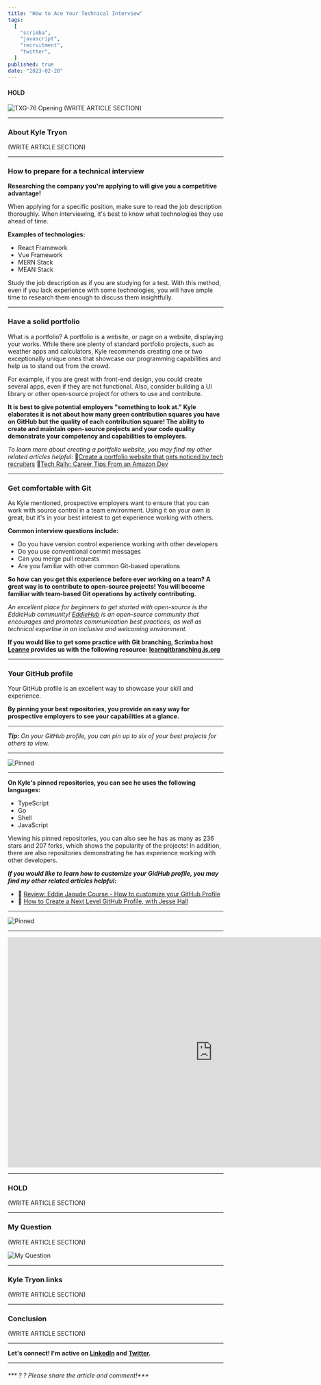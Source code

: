 ```yaml
---
title: "How to Ace Your Technical Interview"
tags:
  [
    "scrimba",
    "javascript",
    "recruitment",
    "twitter",
  ]
published: true
date: "2023-02-20"
---
```


#### HOLD

![TXG-76](img/02-20-23/TN-TXG-76.png)
Opening
(WRITE ARTICLE SECTION)

---

### About Kyle Tryon
(WRITE ARTICLE SECTION)

---

### How to prepare for a technical  interview
**Researching the company you're applying to will give you a competitive advantage!**

When applying for a specific position, make sure to read the job description thoroughly. When interviewing, it's best to know what technologies they use ahead of time.

**Examples of technologies:**
* React Framework
* Vue Framework
* MERN Stack
* MEAN Stack

Study the job description as if you are studying for a test. With this method, even if you lack experience with some technologies, you will have ample time to research them enough to discuss them insightfully.

---

### Have a solid portfolio
What is a portfolio? A portfolio is a website, or page on a website, displaying your works. While there are plenty of standard portfolio projects, such as weather apps and calculators, Kyle recommends creating one or two exceptionally unique ones that showcase our programming capabilities and help us to stand out from the crowd. 

For example, if you are great with front-end design, you could create several apps, even if they are not functional. Also, consider building a UI library or other open-source project for others to use and contribute.  

**It is best to give potential employers "something to look at." Kyle elaborates it is not about how many green contribution squares you have on GitHub but the quality of each contribution square! The ability to create and maintain open-source projects and your code quality demonstrate your competency and capabilities to employers.**

*To learn more about creating a portfolio website, you may find my other related articles helpful:*
🔗[Create a portfolio website that gets noticed by tech recruiters](https://selftaughttxg.com/2021/05-21/PortfolioWebsite/)
🔗[Tech Rally: Career Tips From an Amazon Dev](https://selftaughttxg.com/2022/01-22/TechRally/)

---

### Get comfortable with Git
As Kyle mentioned, prospective employers want to ensure that you can work with source control in a team environment. Using it on your own is great, but it's in your best interest to get experience working with others. 

**Common interview questions include:**
* Do you have version control experience working with other developers
* Do you use conventional commit messages
* Can you merge pull requests
* Are you familiar with other common Git-based operations

**So how can you get this experience before ever working on a team? A great way is to contribute to open-source projects! You will become familiar with team-based Git operations by actively contributing.**

*An excellent place for beginners to get started with open-source is the EddieHub community! [EddieHub](http://eddiehub.org/) is an open-source community that encourages and promotes communication best practices, as well as
technical expertise in an inclusive and welcoming environment.*

**If you would like to get some practice with Git branching, Scrimba host [Leanne](https://www.youtube.com/@CodewithLeanne) provides us with the following resource: [learngitbranching.js.org](https://learngitbranching.js.org/?locale=en_US)**

---

### Your GitHub profile
Your GitHub profile is an excellent way to showcase your skill and experience.

**By pinning your best repositories, you provide an easy way for prospective employers to see your capabilities at a glance.**

---

***Tip:*** *On your GitHub profile, you can pin up to six of your best projects for others to view.* 

---

![Pinned](img/02-20-23/Pinned.png)

---

**On Kyle's pinned repositories, you can see he uses the following languages:**
* TypeScript
* Go
* Shell
* JavaScript

Viewing his pinned repositories, you can also see he has as many as 236 stars and 207 forks, which shows the popularity of the projects! In addition, there are also repositories demonstrating he has experience working with other developers.

***If you would like to learn how to customize your GidHub profile, you may find my other related articles helpful:***
* 🔗 [Review: Eddie Jaoude Course - How to customize your GitHub Profile](https://selftaughttxg.com/2021/11-21/ReviewEddieJaoudeGitHubCourse/)
* 🔗 [How to Create a Next Level GitHub Profile, with Jesse Hall](https://selftaughttxg.com/2021/11-21/CreateAGitHubProfileJesseHall/)


---


![Pinned](img/02-20-23/Pinned.png)

---

<iframe width="956" height="538" src="https://www.youtube.com/embed/q84IgTViFv8" title="How to ace the software engineer technical interview" frameborder="0" allow="accelerometer; autoplay; clipboard-write; encrypted-media; gyroscope; picture-in-picture; web-share" allowfullscreen></iframe>

---

### HOLD
(WRITE ARTICLE SECTION)

---
### My Question
(WRITE ARTICLE SECTION)

![My Question](img/02-20-23/MyQuestion.jpg)

---

### Kyle Tryon links
(WRITE ARTICLE SECTION)

---

### Conclusion
(WRITE ARTICLE SECTION)

---

**Let's connect! I'm active on [LinkedIn](https://www.linkedin.com/in/michaeljudelarocca/) and [Twitter](https://twitter.com/MikeJudeLarocca).**

---

###### *** ? ? Please share the article and comment!***